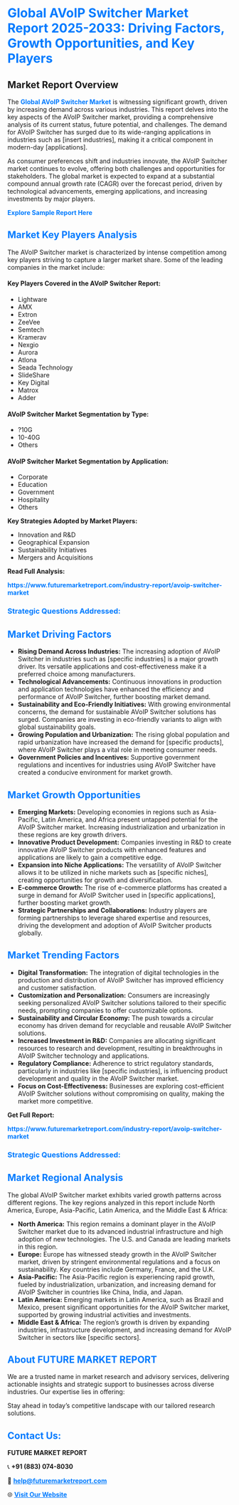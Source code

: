 <h1 style="color: #007BFF;">Global AVoIP Switcher Market Report 2025-2033: Driving Factors, Growth Opportunities, and Key Players</h1>

<section id="overview">
<h2>Market Report Overview</h2>
<p>The <a href="https://www.futuremarketreport.com/industry-report/avoip-switcher-market" style="color: #007BFF; text-decoration: none;"><strong>Global AVoIP Switcher Market</strong></a> is witnessing significant growth, driven by increasing demand across various industries. This report delves into the key aspects of the AVoIP Switcher market, providing a comprehensive analysis of its current status, future potential, and challenges. The demand for AVoIP Switcher has surged due to its wide-ranging applications in industries such as [insert industries], making it a critical component in modern-day [applications].</p>
<p>As consumer preferences shift and industries innovate, the AVoIP Switcher market continues to evolve, offering both challenges and opportunities for stakeholders. The global market is expected to expand at a substantial compound annual growth rate (CAGR) over the forecast period, driven by technological advancements, emerging applications, and increasing investments by major players.</p>
</section>

<section id="overview">
<p><a href="https://www.futuremarketreport.com/request-sample/reportId=75995" style="color: #007BFF; text-decoration: none;"><strong>Explore Sample Report Here</strong></a></p>
</section>

<section id="key-players">
<h2 style="color: #007BFF;">Market Key Players Analysis</h2>
<p>The AVoIP Switcher market is characterized by intense competition among key players striving to capture a larger market share. Some of the leading companies in the market include:</p>
<h4>Key Players Covered in the AVoIP Switcher Report:</h4>
<ul><li>Lightware</li><li>AMX</li><li>Extron</li><li>ZeeVee</li><li>Semtech</li><li>Kramerav</li><li>Nexgio</li><li>Aurora</li><li>Atlona</li><li>Seada Technology</li><li>SlideShare</li><li>Key Digital</li><li>Matrox</li><li>Adder</li></ul>
<h4>AVoIP Switcher Market Segmentation by Type:</h4>
<ul><li>?10G</li><li>10-40G</li><li>Others</li></ul>

<h4>AVoIP Switcher Market Segmentation by Application:</h4>
<ul><li>Corporate</li><li>Education</li><li>Government</li><li>Hospitality</li><li>Others</li></ul>
<p><strong>Key Strategies Adopted by Market Players:</strong></p>
<ul>
<li>Innovation and R&D</li>
<li>Geographical Expansion</li>
<li>Sustainability Initiatives</li>
<li>Mergers and Acquisitions</li>
</ul>
</section>

<section>
<p><strong>Read Full Analysis: </strong></p><a href="https://www.futuremarketreport.com/industry-report/avoip-switcher-market" style="color: #007BFF; text-decoration: none;"><strong>https://www.futuremarketreport.com/industry-report/avoip-switcher-market</strong></a>
<h3 style="color: #007BFF;">Strategic Questions Addressed:</h3>
</section>

<section id="driving-factors">
<h2 style="color: #007BFF;">Market Driving Factors</h2>
<ul>
<li><strong>Rising Demand Across Industries:</strong> The increasing adoption of AVoIP Switcher in industries such as [specific industries] is a major growth driver. Its versatile applications and cost-effectiveness make it a preferred choice among manufacturers.</li>
<li><strong>Technological Advancements:</strong> Continuous innovations in production and application technologies have enhanced the efficiency and performance of AVoIP Switcher, further boosting market demand.</li>
<li><strong>Sustainability and Eco-Friendly Initiatives:</strong> With growing environmental concerns, the demand for sustainable AVoIP Switcher solutions has surged. Companies are investing in eco-friendly variants to align with global sustainability goals.</li>
<li><strong>Growing Population and Urbanization:</strong> The rising global population and rapid urbanization have increased the demand for [specific products], where AVoIP Switcher plays a vital role in meeting consumer needs.</li>
<li><strong>Government Policies and Incentives:</strong> Supportive government regulations and incentives for industries using AVoIP Switcher have created a conducive environment for market growth.</li>
</ul>
</section>

<section id="growth-opportunities">
<h2 style="color: #007BFF;">Market Growth Opportunities</h2>
<ul>
<li><strong>Emerging Markets:</strong> Developing economies in regions such as Asia-Pacific, Latin America, and Africa present untapped potential for the AVoIP Switcher market. Increasing industrialization and urbanization in these regions are key growth drivers.</li>
<li><strong>Innovative Product Development:</strong> Companies investing in R&D to create innovative AVoIP Switcher products with enhanced features and applications are likely to gain a competitive edge.</li>
<li><strong>Expansion into Niche Applications:</strong> The versatility of AVoIP Switcher allows it to be utilized in niche markets such as [specific niches], creating opportunities for growth and diversification.</li>
<li><strong>E-commerce Growth:</strong> The rise of e-commerce platforms has created a surge in demand for AVoIP Switcher used in [specific applications], further boosting market growth.</li>
<li><strong>Strategic Partnerships and Collaborations:</strong> Industry players are forming partnerships to leverage shared expertise and resources, driving the development and adoption of AVoIP Switcher products globally.</li>
</ul>
</section>

<section id="trending-factors">
<h2 style="color: #007BFF;">Market Trending Factors</h2>
<ul>
<li><strong>Digital Transformation:</strong> The integration of digital technologies in the production and distribution of AVoIP Switcher has improved efficiency and customer satisfaction.</li>
<li><strong>Customization and Personalization:</strong> Consumers are increasingly seeking personalized AVoIP Switcher solutions tailored to their specific needs, prompting companies to offer customizable options.</li>
<li><strong>Sustainability and Circular Economy:</strong> The push towards a circular economy has driven demand for recyclable and reusable AVoIP Switcher solutions.</li>
<li><strong>Increased Investment in R&D:</strong> Companies are allocating significant resources to research and development, resulting in breakthroughs in AVoIP Switcher technology and applications.</li>
<li><strong>Regulatory Compliance:</strong> Adherence to strict regulatory standards, particularly in industries like [specific industries], is influencing product development and quality in the AVoIP Switcher market.</li>
<li><strong>Focus on Cost-Effectiveness:</strong> Businesses are exploring cost-efficient AVoIP Switcher solutions without compromising on quality, making the market more competitive.</li>
</ul>
</section>

<section>
<p><strong>Get Full Report: </strong></p><a href="https://www.futuremarketreport.com/industry-report/avoip-switcher-market" style="color: #007BFF; text-decoration: none;"><strong>https://www.futuremarketreport.com/industry-report/avoip-switcher-market</strong></a>
<h3 style="color: #007BFF;">Strategic Questions Addressed:</h3>
</section>


<section id="regional-analysis">
<h2 style="color: #007BFF;">Market Regional Analysis</h2>
<p>The global AVoIP Switcher market exhibits varied growth patterns across different regions. The key regions analyzed in this report include North America, Europe, Asia-Pacific, Latin America, and the Middle East & Africa:</p>
<ul>
<li><strong>North America:</strong> This region remains a dominant player in the AVoIP Switcher market due to its advanced industrial infrastructure and high adoption of new technologies. The U.S. and Canada are leading markets in this region.</li>
<li><strong>Europe:</strong> Europe has witnessed steady growth in the AVoIP Switcher market, driven by stringent environmental regulations and a focus on sustainability. Key countries include Germany, France, and the U.K.</li>
<li><strong>Asia-Pacific:</strong> The Asia-Pacific region is experiencing rapid growth, fueled by industrialization, urbanization, and increasing demand for AVoIP Switcher in countries like China, India, and Japan.</li>
<li><strong>Latin America:</strong> Emerging markets in Latin America, such as Brazil and Mexico, present significant opportunities for the AVoIP Switcher market, supported by growing industrial activities and investments.</li>
<li><strong>Middle East & Africa:</strong> The region’s growth is driven by expanding industries, infrastructure development, and increasing demand for AVoIP Switcher in sectors like [specific sectors].</li>
</ul>
</section>

<footer>
<h2 style="color: #007BFF;">About FUTURE MARKET REPORT</h2>
<p>We are a trusted name in market research and advisory services, delivering actionable insights and strategic support to businesses across diverse industries. Our expertise lies in offering:</p>

<p>Stay ahead in today’s competitive landscape with our tailored research solutions.</p>

<h2 style="color: #007BFF;">Contact Us:</h2>
<p><strong>FUTURE MARKET REPORT</strong></p>
<p>📞 <strong>+91 (883) 074-8030</strong></p>
<p>📧 <strong><a href="mailto:help@futuremarketreport.com" style="color: #007BFF;">help@futuremarketreport.com</a></strong></p>
<p>🌐 <strong><a href="https://www.futuremarketreport.com/" style="color: #007BFF;">Visit Our Website</a></strong></p>
</footer>